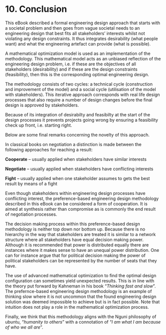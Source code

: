 # 10. Conclusion

This eBook described a formal engineering design approach that starts with a societal problem and then goes from vague societal needs to an engineering design that best fits all stakeholders’ interests whilst not violating any design constraints. It thus integrates desirability (what people want) and what the engineering artefact can provide (what is possible).


A mathematical optimization model is used as an implementation of the methodology. This mathematical model acts as an unbiased reflection of the engineering design problem, i.e. if these are the objectives of all stakeholders (desirability) and if these are the design constraints (feasibility), then this is the corresponding optimal engineering design.


The methodology consists of two cycles: a technical cycle (construction and improvement of the model) and a social cycle (utilisation of the model with stakeholders). This iterative approach corresponds with real life design processes that also require a number of design changes before the final design is approved by stakeholders.


Because of its integration of desirabilty and feasibilty at the start of the design processes it prevents projects going wrong by ensuring a feasibility check up front, i.e. starting right.


Below are some final remarks concerning the novelty of this approach.


In classical books on negotiation a distinction is made between the following approaches for reaching a result:


**Cooperate** – usually applied when stakeholders have similar interests



**Negotiate** – usually applied when stakeholders have conflicting interests



**Fight** – usually applied when one stakeholder assumes to gets the best result by means of a fight


Even though stakeholders within engineering design processes have conflicting interest, the preference-based engineering design methodology described in this eBook can be considered a form of cooperation. It is aimed at synthesis rather than compromise as is commonly the end result of negotiation processes.


The decision making process within this preference-based design methodology is neither top down nor bottom up. Because there is no hierarchy in the way that stakeholders are treated it is similar to a network structure where all stakeholders have equal decision making power. Although it is recommended that power is distributed equally there are instances where it makes sense to have an unequal power distribution. One can for instance argue that for political decision making the power of political stakeholders can be represented by the number of seats that they have.


The use of advanced mathematical optimization to find the optimal design configuration can sometimes yield unexpected results. This is in line with the theory put forward by Kahneman in his book “*Thinking fast and slow*”. The prefernce-based engineering design methodology is an example of thinking slow where it is not uncommon that the found engineering design solution was deemed impossible to achieve but is in fact possible. Note that intuition does not play a role in the mathematical optimization process.


Finally, we think that this methodology aligns with the Nguni philosophy of ubuntu, “*humanity to others*” with a connotation of “*I am what I am because of who we all are*”.